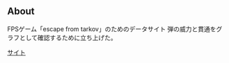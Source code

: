 ## About
FPSゲーム「escape from tarkov」のためのデータサイト
弾の威力と貫通をグラフとして確認するために立ち上げた。

[サイト](https://benevolent-madeleine-4afbc9.netlify.app/)


